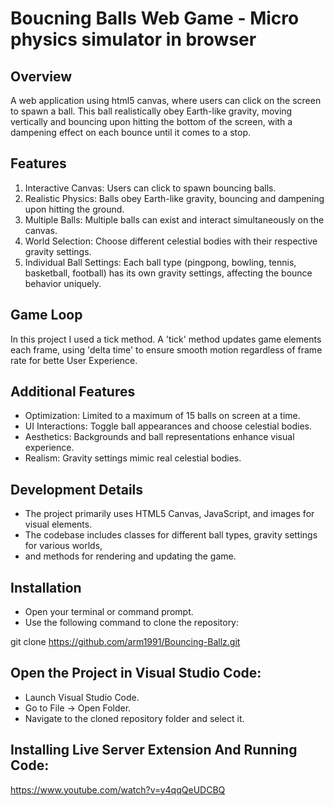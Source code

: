 # Boucning Balls Web Game - Micro physics simulator in browser

## Overview

A web application using html5 canvas, where users can click on the screen to spawn a ball.
This ball realistically obey Earth-like gravity, moving vertically and bouncing upon hitting
the bottom of the screen, with a dampening effect on each bounce until it comes to a stop.

## Features

1. Interactive Canvas: Users can click to spawn bouncing balls.
2. Realistic Physics: Balls obey Earth-like gravity, bouncing and dampening upon hitting the ground.
3. Multiple Balls: Multiple balls can exist and interact simultaneously on the canvas.
4. World Selection: Choose different celestial bodies with their respective gravity settings.
5. Individual Ball Settings: Each ball type (pingpong, bowling, tennis, basketball, football) has its own gravity settings, affecting the bounce behavior uniquely.

## Game Loop

In this project I used a tick method. A 'tick' method updates game elements each frame,
using 'delta time' to ensure smooth motion regardless of frame rate for bette User Experience.

## Additional Features

- Optimization: Limited to a maximum of 15 balls on screen at a time.
- UI Interactions: Toggle ball appearances and choose celestial bodies.
- Aesthetics: Backgrounds and ball representations enhance visual experience.
- Realism: Gravity settings mimic real celestial bodies.

## Development Details

- The project primarily uses HTML5 Canvas, JavaScript, and images for visual elements.
- The codebase includes classes for different ball types, gravity settings for various worlds,
- and methods for rendering and updating the game.

## Installation

- Open your terminal or command prompt.
- Use the following command to clone the repository:

git clone https://github.com/arm1991/Bouncing-Ballz.git

## Open the Project in Visual Studio Code:

- Launch Visual Studio Code.
- Go to File -> Open Folder.
- Navigate to the cloned repository folder and select it.

## Installing Live Server Extension And Running Code:

https://www.youtube.com/watch?v=y4qqQeUDCBQ
